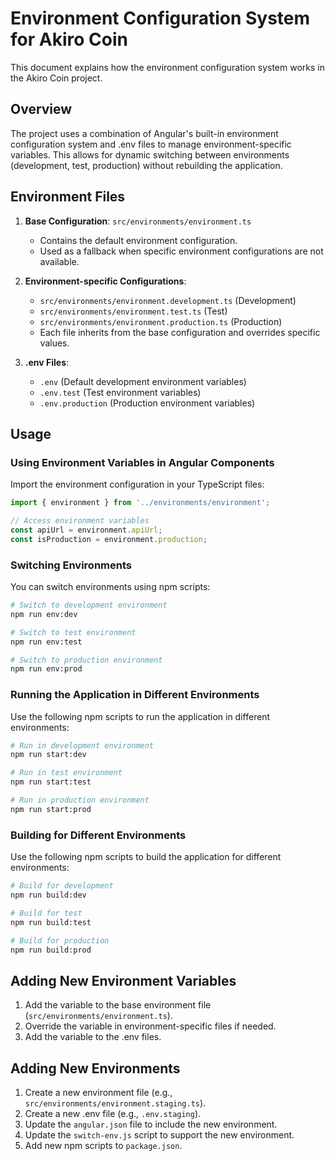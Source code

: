 # Environment Configuration System for Akiro Coin

This document explains how the environment configuration system works in the Akiro Coin project.

## Overview

The project uses a combination of Angular's built-in environment configuration system and .env files to manage environment-specific variables. This allows for dynamic switching between environments (development, test, production) without rebuilding the application.

## Environment Files

1. **Base Configuration**: `src/environments/environment.ts`
   - Contains the default environment configuration.
   - Used as a fallback when specific environment configurations are not available.

2. **Environment-specific Configurations**:
   - `src/environments/environment.development.ts` (Development)
   - `src/environments/environment.test.ts` (Test)
   - `src/environments/environment.production.ts` (Production)
   - Each file inherits from the base configuration and overrides specific values.

3. **.env Files**:
   - `.env` (Default development environment variables)
   - `.env.test` (Test environment variables)
   - `.env.production` (Production environment variables)

## Usage

### Using Environment Variables in Angular Components

Import the environment configuration in your TypeScript files:

```typescript
import { environment } from '../environments/environment';

// Access environment variables
const apiUrl = environment.apiUrl;
const isProduction = environment.production;
```

### Switching Environments

You can switch environments using npm scripts:

```bash
# Switch to development environment
npm run env:dev

# Switch to test environment
npm run env:test

# Switch to production environment
npm run env:prod
```

### Running the Application in Different Environments

Use the following npm scripts to run the application in different environments:

```bash
# Run in development environment
npm run start:dev

# Run in test environment
npm run start:test

# Run in production environment
npm run start:prod
```

### Building for Different Environments

Use the following npm scripts to build the application for different environments:

```bash
# Build for development
npm run build:dev

# Build for test
npm run build:test

# Build for production
npm run build:prod
```

## Adding New Environment Variables

1. Add the variable to the base environment file (`src/environments/environment.ts`).
2. Override the variable in environment-specific files if needed.
3. Add the variable to the .env files.

## Adding New Environments

1. Create a new environment file (e.g., `src/environments/environment.staging.ts`).
2. Create a new .env file (e.g., `.env.staging`).
3. Update the `angular.json` file to include the new environment.
4. Update the `switch-env.js` script to support the new environment.
5. Add new npm scripts to `package.json`. 